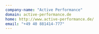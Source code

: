 ```yaml
---
company-name: "Active Performance"
domain: active-performance.de
home: http://www.active-performance.de/
email: "+49 40 881414-777"
---
```




